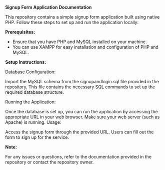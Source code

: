 **Signup Form Application Documentation**

This repository contains a simple signup form application built using native PHP. Follow these steps to set up and run the application locally:

**Prerequisites:**

- Ensure that you have PHP and MySQL installed on your machine.
- You can use XAMPP for easy installation and configuration of PHP and MySQL.
  
**Setup Instructions:**

Database Configuration: 

Import the MySQL schema from the signupandlogin.sql file provided in the repository.
This file contains the necessary SQL commands to set up the required database structure.

Running the Application:

Once the database is set up, you can run the application by accessing the appropriate URL in your web browser.
Make sure your web server (such as Apache) is running.
Usage:

Access the signup form through the provided URL.
Users can fill out the form to sign up for the service.

**Note:**

For any issues or questions, refer to the documentation provided in the repository or contact the repository owner.
